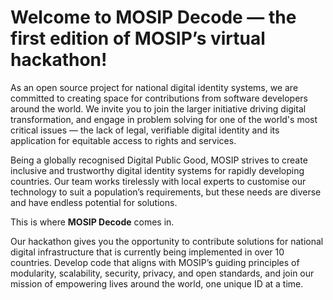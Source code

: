 <h1>Welcome to MOSIP Decode — the first edition of MOSIP’s virtual hackathon!</h1>

As an open source project for national digital identity systems, we are committed to creating space for contributions from software developers around the world. We invite you to join the larger initiative driving digital transformation, and engage in problem solving for one of the world's most critical issues — the lack of legal, verifiable digital identity and its application for equitable access to rights and services.

Being a globally recognised Digital Public Good, MOSIP strives to create inclusive and trustworthy digital identity systems for rapidly developing countries. Our team works tirelessly with local experts to customise our technology to suit a population’s requirements, but these needs are diverse and have endless potential for solutions.

This is where <b>MOSIP Decode</b> comes in.

Our hackathon gives you the opportunity to contribute solutions for national digital infrastructure that is currently being implemented in over 10 countries. Develop code that aligns with MOSIP’s guiding principles of modularity, scalability, security, privacy, and open standards, and join our mission of empowering lives around the world, one unique ID at a time.
